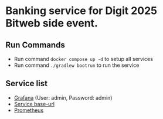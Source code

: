 # Banking service for Digit 2025 Bitweb side event.

## Run Commands

* Run command `docker compose up -d` to setup all services
* Run command `./gradlew bootrun` to run the service

## Service list

* [Grafana](http://localhost:3000) (User: admin, Password: admin)
* [Service base-url](http://localhost:8080) 
* [Prometheus](http//localhost:9090)
